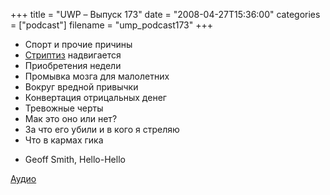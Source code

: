 +++
title = "UWP – Выпуск 173"
date = "2008-04-27T15:36:00"
categories = ["podcast"]
filename = "ump_podcast173"
+++


- Спорт и прочие причины
- [Стриптиз](http://fotki.yandex.ru/users/umputun/view/54187/) надвигается
- Приобретения недели
- Промывка мозга для малолетних
- Вокруг вредной привычки
- Конвертация отрицальных денег
- Тревожные черты
- Мак это оно или нет?
- За что его убили и в кого я стреляю
- Что в кармах гика


* Geoff Smith, Hello-Hello

[Аудио](https://podcast.umputun.com/media/ump_podcast173.mp3)
<audio src="https://podcast.umputun.com/media/ump_podcast173.mp3" preload="none">